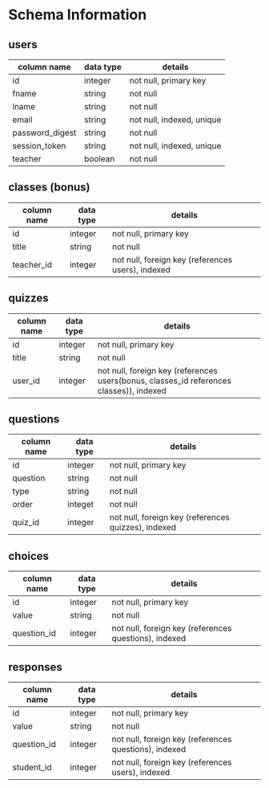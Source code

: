 # Schema Information

## users
column name     | data type | details
----------------|-----------|-----------------------
id              | integer   | not null, primary key
fname           | string    | not null
lname           | string    | not null
email           | string    | not null, indexed, unique
password_digest | string    | not null
session_token   | string    | not null, indexed, unique
teacher         | boolean   | not null

## classes (bonus)
column name | data type | details
------------|-----------|-----------------------
id          | integer   | not null, primary key
title       | string    | not null
teacher_id  | integer   | not null, foreign key (references users), indexed

## quizzes
column name | data type | details
------------|-----------|-----------------------
id          | integer   | not null, primary key
title       | string    | not null
user_id     | integer   | not null, foreign key (references users(bonus, classes_id references classes)), indexed

## questions
column name | data type | details
------------|-----------|-----------------------
id          | integer   | not null, primary key
question    | string    | not null
type        | string    | not null
order       | integet   | not null
quiz_id     | integer   | not null, foreign key (references quizzes), indexed

## choices
column name | data type | details
------------|-----------|-----------------------
id          | integer   | not null, primary key
value       | string    | not null
question_id | integer   | not null, foreign key (references questions), indexed

## responses
column name | data type | details
------------|-----------|-----------------------
id          | integer   | not null, primary key
value       | string    | not null
question_id | integer   | not null, foreign key (references questions), indexed
student_id  | integer   | not null, foreign key (references users), indexed
